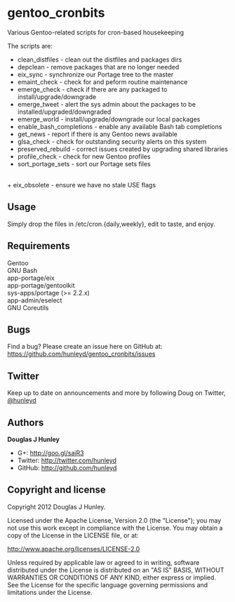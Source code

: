 gentoo_cronbits
===============

Various Gentoo-related scripts for cron-based housekeeping

The scripts are:
<br>
+ clean_distfiles - clean out the distfiles and packages dirs
+ depclean - remove packages that are no longer needed
+ eix_sync - synchronize our Portage tree to the master
+ emaint_check - check for and peform routine maintenance
+ emerge_check - check if there are any packaged to install/upgrade/downgrade
+ emerge_tweet - alert the sys admin about the packages to be installed/upgraded/downgraded
+ emerge_world - install/upgrade/downgrade our local packages
+ enable_bash_completions - enable any available Bash tab completions
+ get_news - report if there is any Gentoo news available
+ glsa_check - check for outstanding security alerts on this system
+ preserved_rebuild - correct issues created by upgrading shared libraries
+ profile_check - check for new Gentoo profiles
+ sort_portage_sets - sort our Portage sets files
<br>
+ eix_obsolete - ensure we have no stale USE flags

Usage
-----
Simply drop the files in /etc/cron.{daily,weekly}, edit to taste, and enjoy.

Requirements
------------
Gentoo
<br>GNU Bash
<br>app-portage/eix
<br>app-portage/gentoolkit
<br>sys-apps/portage (>= 2.2.x)
<br>app-admin/eselect
<br>GNU Coreutils

Bugs
----
Find a bug? Please create an issue here on GitHub at:
https://github.com/hunleyd/gentoo_cronbits/issues

Twitter
-------
Keep up to date on announcements and more by following Doug on Twitter, <a href="http://twitter.com/hunleyd">@hunleyd</a>

Authors
-------
**Douglas J Hunley**
+ G+: http://goo.gl/sajR3
+ Twitter: http://twitter.com/hunleyd
+ GitHub: http://github.com/hunleyd

Copyright and license
---------------------
Copyright 2012 Douglas J Hunley.

Licensed under the Apache License, Version 2.0 (the "License"); you may not use this work
except in compliance with the License. You may obtain a copy of the License in the
LICENSE file, or at:

http://www.apache.org/licenses/LICENSE-2.0

Unless required by applicable law or agreed to in writing, software distributed under the
License is distributed on an "AS IS" BASIS, WITHOUT WARRANTIES OR CONDITIONS OF ANY KIND,
either express or implied. See the License for the specific language governing
permissions and limitations under the License.
